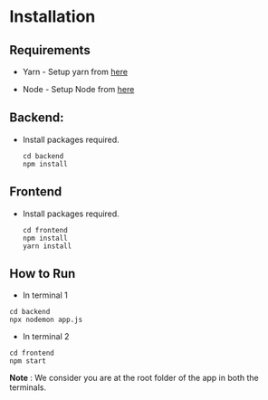 # Installation

## Requirements

* Yarn - Setup yarn from [here](https://classic.yarnpkg.com/en/docs/install/#windows-stable)

* Node - Setup Node from [here](https://docs.npmjs.com/downloading-and-installing-node-js-and-npm)

## Backend:
* Install packages required.

    ```
    cd backend
    npm install
    ```

## Frontend
* Install packages required.
    ```
    cd frontend
    npm install
    yarn install
    ```

## How to Run
* In terminal 1
```
cd backend
npx nodemon app.js
```
* In terminal 2
```
cd frontend
npm start
```
<strong>Note</strong> : We consider you are at the root folder of the app in both the terminals.
